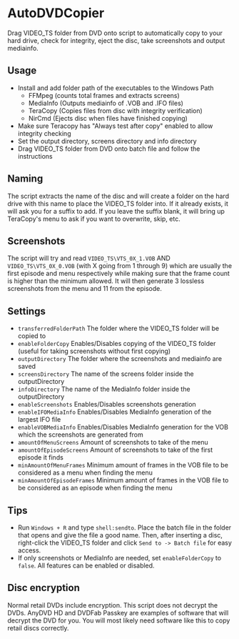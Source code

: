 # AutoDVDCopier
Drag VIDEO_TS folder from DVD onto script to automatically copy to your hard drive, check for integrity, eject the disc, take screenshots and output mediainfo.

## Usage
- Install and add folder path of the executables to the Windows Path
  - FFMpeg (counts total frames and extracts screens)
  - MediaInfo (Outputs mediainfo of .VOB and .IFO files)
  - TeraCopy (Copies files from disc with integrity verification)
  - NirCmd (Ejects disc when files have finished copying)
- Make sure Teracopy has "Always test after copy" enabled to allow integrity checking
- Set the output directory, screens directory and info directory
- Drag VIDEO_TS folder from DVD onto batch file and follow the instructions

## Naming
The script extracts the name of the disc and will create a folder on the hard drive with this name to place the VIDEO_TS folder into. If it already exists, it will ask you for a suffix to add. If you leave the suffix blank, it will bring up TeraCopy's menu to ask if you want to overwrite, skip, etc.

## Screenshots
The script will try and read ```VIDEO_TS\VTS_0X_1.VOB``` AND ```VIDEO_TS\VTS_0X_0.VOB``` (with X going from 1 through 9) which are usually the first episode and menu respectively while making sure that the frame count is higher than the minimum allowed. It will then generate 3 lossless screenshots from the menu and 11 from the episode.

## Settings

- ```transferredFolderPath``` The folder where the VIDEO_TS folder will be copied to
- ```enableFolderCopy``` Enables/Disables copying of the VIDEO_TS folder (useful for taking screenshots without first copying)
- ```outputDirectory``` The folder where the screenshots and mediainfo are saved
- ```screensDirectory``` The name of the screens folder inside the outputDirectory
- ```infoDirectory``` The name of the MediaInfo folder inside the outputDirectory
- ```enableScreenshots``` Enables/Disables screenshots generation
- ```enableIFOMediaInfo``` Enables/Disables MediaInfo generation of the largest IFO file
- ```enableVOBMediaInfo``` Enables/Disables MediaInfo generation for the VOB which the screenshots are generated from
- ```amountOfMenuScreens``` Amount of screenshots to take of the menu
- ```amountOfEpisodeScreens``` Amount of screenshots to take of the first episode it finds
- ```minAmountOfMenuFrames``` Minimum amount of frames in the VOB file to be considered as a menu when finding the menu
- ```minAmountOfEpisodeFrames``` Minimum amount of frames in the VOB file to be considered as an episode when finding the menu

## Tips
- Run ```Windows + R``` and type ```shell:sendto```. Place the batch file in the folder that opens and give the file a good name. Then, after inserting a disc, right-click the VIDEO_TS folder and click ```Send to -> Batch file``` for easy access.
- If only screenshots or MediaInfo are needed, set ```enableFolderCopy``` to ```false```. All features can be enabled or disabled.

## Disc encryption
Normal retail DVDs include encryption. This script does not decrypt the DVDs. AnyDVD HD and DVDFab Passkey are examples of software that will decrypt the DVD for you. You will most likely need software like this to copy retail discs correctly.
